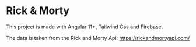 # Rick & Morty

This project is made with Angular 11+, Tailwind Css and Firebase.

The data is taken from the Rick and Morty Api: https://rickandmortyapi.com/
